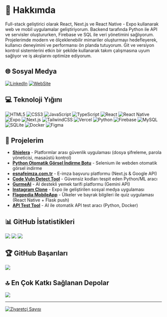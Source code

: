 # 💫 Hakkımda

Full-stack geliştirici olarak React, Next.js ve React Native - Expo kullanarak web ve mobil uygulamalar geliştiriyorum. Backend tarafında Python ile API ve servisler oluştururken, Firebase ve SQL ile veri yönetimini sağlıyorum. Projelerimde modern ve ölçeklenebilir mimariler oluşturmayı hedefleyerek, kullanıcı deneyimini ve performansı ön planda tutuyorum. Git ve versiyon kontrol sistemlerini etkin bir şekilde kullanarak takım çalışmasına uyum sağlıyor ve iş akışlarını optimize ediyorum.

## 🌐 Sosyal Medya
[![LinkedIn](https://img.shields.io/badge/LinkedIn-%230077B5.svg?logo=linkedin&logoColor=white)](https://www.linkedin.com/in/furkan-aslan-a2124423a/)
[![WebSite](https://img.shields.io/badge/WebSite-8A2BE2)](https://www.furkanaslan.vercel.app)

## 💻 Teknoloji Yığını
![HTML5](https://img.shields.io/badge/html5-%23E34F26.svg?style=for-the-badge&logo=html5&logoColor=white)
![CSS3](https://img.shields.io/badge/css3-%231572B6.svg?style=for-the-badge&logo=css3&logoColor=white)
![JavaScript](https://img.shields.io/badge/javascript-%23323330.svg?style=for-the-badge&logo=javascript&logoColor=%23F7DF1E)
![TypeScript](https://img.shields.io/badge/typescript-%23007ACC.svg?style=for-the-badge&logo=typescript&logoColor=white)
![React](https://img.shields.io/badge/react-%2320232a.svg?style=for-the-badge&logo=react&logoColor=%2361DAFB)
![React Native](https://img.shields.io/badge/react_native-%2320232a.svg?style=for-the-badge&logo=react&logoColor=%2361DAFB)
![Expo](https://img.shields.io/badge/expo-000020.svg?style=for-the-badge&logo=expo&logoColor=white)
![Next.js](https://img.shields.io/badge/Next-black?style=for-the-badge&logo=next.js&logoColor=white)
![TailwindCSS](https://img.shields.io/badge/tailwindcss-%2338B2AC.svg?style=for-the-badge&logo=tailwind-css&logoColor=white)
![Vercel](https://img.shields.io/badge/vercel-%23000000.svg?style=for-the-badge&logo=vercel&logoColor=white)
![Python](https://img.shields.io/badge/python-3670A0?style=for-the-badge&logo=python&logoColor=ffdd54)
![Firebase](https://img.shields.io/badge/firebase-ffca28?style=for-the-badge&logo=firebase&logoColor=black)
![MySQL](https://img.shields.io/badge/mysql-4479A1.svg?style=for-the-badge&logo=mysql&logoColor=white)
![SQLite](https://img.shields.io/badge/sqlite-%2307405e.svg?style=for-the-badge&logo=sqlite&logoColor=white)
![Docker](https://img.shields.io/badge/docker-%230db7ed.svg?style=for-the-badge&logo=docker&logoColor=white)
![Figma](https://img.shields.io/badge/figma-%23F24E1E.svg?style=for-the-badge&logo=figma&logoColor=white)

## 🚀 Projelerim
- **[Shielera](https://furkanaslan.vercel.app)** - Platformlar arası güvenlik uygulaması (dosya şifreleme, parola yöneticisi, masaüstü kontrol)
- **[Python Otomatik Görsel İndirme Botu](https://furkanaslan.vercel.app)** - Selenium ile webden otomatik görsel indirme
- **[esnafeimza.com.tr](https://esnafeimza.com.tr)** - E-imza başvuru platformu (Next.js & Google API)
- **[Code Vuln Detect Tool](https://github.com)** - Güvensiz kodları tespit eden Python/ML aracı
- **[GurmeAI](https://github.com)** - AI destekli yemek tarifi platformu (Gemini API)
- **[Instagram Clone](https://github.com)** - Expo ile geliştirilen sosyal medya uygulaması
- **[Flagpedia MobileApp](https://github.com)** - Ülkeler ve bayrak bilgileri ile quiz uygulaması (React Native + Flask push)
- **[API Test Tool](https://furkanaslan.vercel.app)** - AI ile otomatik API test aracı (Python, Docker)

## 📊 GitHub İstatistikleri
![](https://github-readme-stats.vercel.app/api?username=Furkanaslnn&theme=apprentice&hide_border=false&include_all_commits=true&count_private=true)
![](https://github-readme-streak-stats.herokuapp.com/?user=Furkanaslnn&theme=apprentice&hide_border=false)
![](https://github-readme-stats.vercel.app/api/top-langs/?username=Furkanaslnn&theme=apprentice&hide_border=false&layout=compact&cache_seconds=1800)


## 🏆 GitHub Başarıları
![](https://github-profile-trophy.vercel.app/?username=Furkanaslnn&theme=apprentice&no-frame=false&no-bg=true&margin-w=4)

## 🔝 En Çok Katkı Sağlanan Depolar
![](https://github-contributor-stats.vercel.app/api?username=Furkanaslnn&limit=5&theme=apprentice&combine_all_yearly_contributions=true)

---

[![Ziyaretçi Sayısı](https://visitcount.itsvg.in/api?id=Furkanaslnn&icon=5&color=3)](https://visitcount.itsvg.in)

<!-- Bu README, Furkan Aslan tarafından furkanaslan.vercel.app referans alınarak güncellenmiştir. -->
